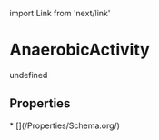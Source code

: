 import Link from 'next/link'
# AnaerobicActivity

undefined

## Properties

<Grid>
* [](/Properties/Schema.org/)

</Grid>

